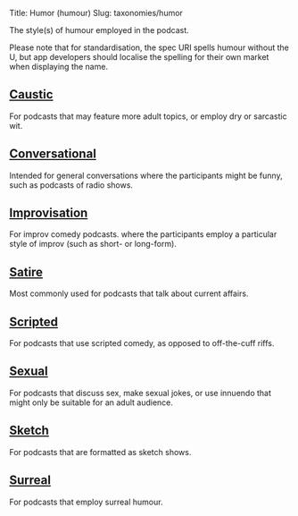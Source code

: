 Title: Humor (humour)
Slug: taxonomies/humor


The style(s) of humour employed in the podcast.

Please note that for standardisation, the spec URI spells humour without the U, but app developers should localise the spelling for their own market when displaying the name.

## [Caustic](#caustic)

For podcasts that may feature more adult topics, or employ dry or sarcastic wit.

## [Conversational](#conversational)

Intended for general conversations where the participants might be funny, such as podcasts of radio shows.

## [Improvisation](#improvisation)

For improv comedy podcasts. where the participants employ a particular style of improv (such as short- or long-form).

## [Satire](#satire)

Most commonly used for podcasts that talk about current affairs.

## [Scripted](#scripted)

For podcasts that use scripted comedy, as opposed to off-the-cuff riffs.

## [Sexual](#sexual)

For podcasts that discuss sex, make sexual jokes, or use innuendo that might only be suitable for an adult audience.

## [Sketch](#sketch)

For podcasts that are formatted as sketch shows.

## [Surreal](#surreal)

For podcasts that employ surreal humour.
